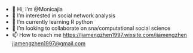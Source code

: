 - 👋 Hi, I’m @Monicajia
- 👀 I’m interested in social network analysis
- 🌱 I’m currently learning R python
- 💞️ I’m looking to collaborate on sna/computational social science
- 📫 How to reach me https://jiamengzhen1997.wixsite.com/jiamengzhen  jiamengzhen1997@gmail.com

<!---
Monicajia/Monicajia is a ✨ special ✨ repository because its `README.md` (this file) appears on your GitHub profile.
You can click the Preview link to take a look at your changes.
--->
